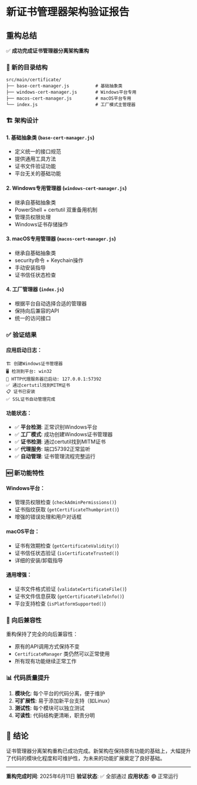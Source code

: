 # 新证书管理器架构验证报告

## 重构总结

✅ **成功完成证书管理器分离架构重构**

### 📁 新的目录结构
```
src/main/certificate/
├── base-cert-manager.js          # 基础抽象类
├── windows-cert-manager.js       # Windows平台专用
├── macos-cert-manager.js         # macOS平台专用
└── index.js                      # 工厂模式主管理器
```

### 🏗️ 架构设计

#### 1. **基础抽象类** (`base-cert-manager.js`)
- 定义统一的接口规范
- 提供通用工具方法
- 证书文件验证功能
- 平台无关的基础功能

#### 2. **Windows专用管理器** (`windows-cert-manager.js`)
- 继承自基础抽象类
- PowerShell + certutil 双重备用机制
- 管理员权限处理
- Windows证书存储操作

#### 3. **macOS专用管理器** (`macos-cert-manager.js`)
- 继承自基础抽象类
- security命令 + Keychain操作
- 手动安装指导
- 证书信任状态检查

#### 4. **工厂管理器** (`index.js`)
- 根据平台自动选择合适的管理器
- 保持向后兼容的API
- 统一的访问接口

### ✅ 验证结果

#### 应用启动日志：
```
🏗️ 创建Windows证书管理器
🖥️ 检测到平台: win32
🚀 HTTP代理服务器已启动: 127.0.0.1:57392
✅ 通过certutil找到MITM证书
📋 证书已安装
✅ SSL证书自动管理完成
```

#### 功能状态：
- ✅ **平台检测**: 正常识别Windows平台
- ✅ **工厂模式**: 成功创建Windows证书管理器
- ✅ **证书检测**: 通过certutil找到MITM证书
- ✅ **代理服务**: 端口57392正常监听
- ✅ **自动管理**: 证书管理流程完整运行

### 🆕 新功能特性

#### Windows平台：
- 管理员权限检查 (`checkAdminPermissions()`)
- 证书指纹获取 (`getCertificateThumbprint()`)
- 增强的错误处理和用户对话框

#### macOS平台：
- 证书有效期检查 (`getCertificateValidity()`)
- 证书信任状态验证 (`isCertificateTrusted()`)
- 详细的安装/卸载指导

#### 通用增强：
- 证书文件格式验证 (`validateCertificateFile()`)
- 证书文件信息获取 (`getCertificateFileInfo()`)
- 平台支持检查 (`isPlatformSupported()`)

### 🔧 向后兼容性

重构保持了完全的向后兼容性：
- 原有的API调用方式保持不变
- `CertificateManager` 类仍然可以正常使用
- 所有现有功能继续正常工作

### 📊 代码质量提升

1. **模块化**: 每个平台的代码分离，便于维护
2. **可扩展性**: 易于添加新平台支持（如Linux）
3. **测试性**: 每个模块可以独立测试
4. **可读性**: 代码结构更清晰，职责分明

## 🎯 结论

证书管理器分离架构重构已成功完成。新架构在保持原有功能的基础上，大幅提升了代码的模块化程度和可维护性，为未来的功能扩展奠定了良好基础。

---
**重构完成时间**: 2025年6月11日
**验证状态**: ✅ 全部通过
**应用状态**: 🟢 正常运行
